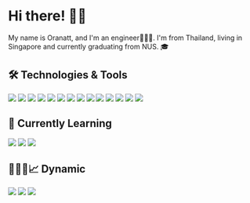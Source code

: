 # Hi there! 👋🤓

My name is Oranatt, and I'm an engineer👩🏻‍💻. I'm from Thailand, living in Singapore and currently graduating from NUS. 🎓

## 🛠 Technologies & Tools
![](https://img.shields.io/badge/OS-macOS-informational?style=flat&logo=apple&logoColor=white&color=lightgrey)
![](https://img.shields.io/badge/OS-Ubuntu-informational?style=flat&logo=ubuntu&logoColor=white&color=lightgrey)
![](https://img.shields.io/badge/Language-Python-informational?style=flat&logo=python&logoColor=white&color=blue)
![](https://img.shields.io/badge/Language-C-informational?style=flat&logo=c&logoColor=white&color=blue)
![](https://img.shields.io/badge/Language-MATLAB-informational?style=flat&logo=matlab&logoColor=white&color=blue)
![](https://img.shields.io/badge/Language-LaTex-informational?style=flat&logo=latex&logoColor=white&color=blue)
![](https://img.shields.io/badge/IDE-Visual_Studio_Code-informational?style=flat&logo=visualstudiocode&logoColor=white&color=brightgreen)
![](https://img.shields.io/badge/IDE-Atom-informational?style=flat&logo=atom&logoColor=white&color=brightgreen)
![](https://img.shields.io/badge/IDE-Arduino_IDE-informational?style=flat&logo=arduino&logoColor=white&color=brightgreen)
![](https://img.shields.io/badge/Framework-GitKraken-informational?style=flat&logo=GitKraken&logoColor=white&color=yellow)
![](https://img.shields.io/badge/Framework-Jupyter-informational?style=flat&logo=Jupyter&logoColor=white&color=yellow)
![](https://img.shields.io/badge/Office-Notion-informational?style=flat&logo=notion&logoColor=white&color=red)
![](https://img.shields.io/badge/Office-Trello-informational?style=flat&logo=trello&logoColor=white&color=red)
![](https://img.shields.io/badge/Office-Overleaf-informational?style=flat&logo=overleaf&logoColor=white&color=red)

## 🌱 Currently Learning
![](https://img.shields.io/badge/Tool-TensorFlow-informational?style=flat&logo=TensorFlow&logoColor=white&color=orange)
![](https://img.shields.io/badge/Tool-Keras-informational?style=flat&logo=keras&logoColor=white&color=orange)
![](https://img.shields.io/badge/Tool-PyTorch-informational?style=flat&logo=pytorch&logoColor=white&color=orange)


## 👩🏻‍💻📈 Dynamic
![](https://github-readme-stats.vercel.app/api?username=OranattCh&show_icons=true&theme=graywhite)
![](https://github-readme-streak-stats.herokuapp.com/?user=OranattCh&theme=graywhite)
![](https://github-readme-stats.vercel.app/api/top-langs/?username=OranattCh&layout=compact&show_icons=true&theme=graywhite)

<!--
**OranattCh/OranattCh** is a ✨ _special_ ✨ repository because its `README.md` (this file) appears on your GitHub profile.
Here are some ideas to get you started:
- 🔭 I’m currently working on ...
- 🌱 I’m currently learning ...
- 👯 I’m looking to collaborate on ...
- 🤔 I’m looking for help with ...
- 💬 Ask me about ...
- 📫 How to reach me: ...
- 😄 Pronouns: ...
- ⚡ Fun fact: ...
-->

